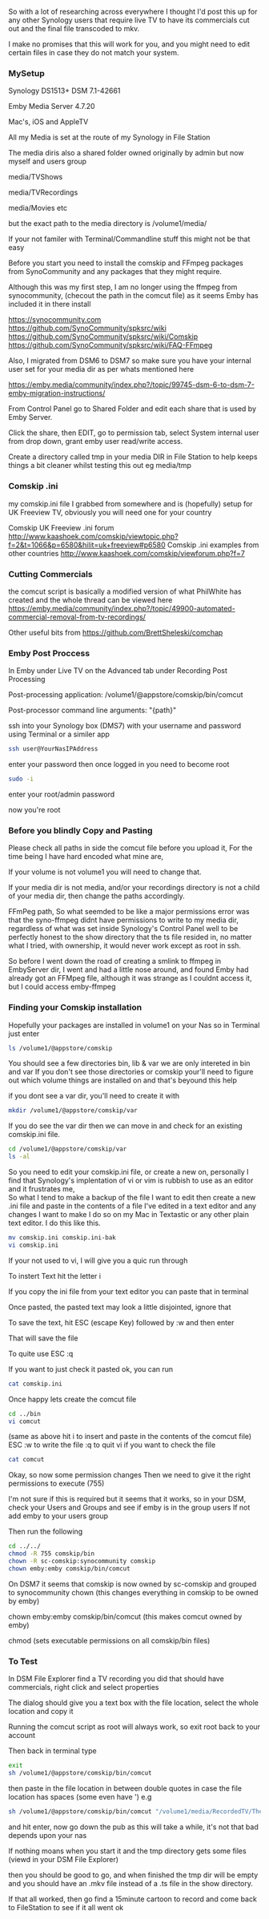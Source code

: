 So with a lot of researching across everywhere I thought I'd post this up for any other Synology users that require live TV to have its commercials 
cut out and the final file transcoded to mkv.

I make no promises that this will work for you, and you might need to edit certain files in case they do not match your system.

### MySetup
Synology DS1513+ DSM 7.1-42661

Emby Media Server 4.7.20

Mac's, iOS and AppleTV

All my Media is set at the route of my Synology in File Station

The media diris also a shared folder owned originally by admin but now myself and users group

media/TVShows

media/TVRecordings

media/Movies etc

but the exact path to the media directory is /volume1/media/

If your not familer with Terminal/Commandline stuff this might not be that easy

Before you start you need to install the comskip and FFmpeg packages from SynoCommunity and any packages that they might require.

Although this was my first step, I am no longer using the ffmpeg from synocommunity, (checout the path in the comcut file) as it seems Emby has included it in there install

https://synocommunity.com
https://github.com/SynoCommunity/spksrc/wiki
https://github.com/SynoCommunity/spksrc/wiki/Comskip
https://github.com/SynoCommunity/spksrc/wiki/FAQ-FFmpeg


Also, I migrated from DSM6 to DSM7 so make sure you have your internal user set for your media dir as per whats mentioned here

https://emby.media/community/index.php?/topic/99745-dsm-6-to-dsm-7-emby-migration-instructions/

From Control Panel go to Shared Folder and edit each share that is used by Emby Server. 

Click the share, then EDIT, go to permission tab, select System internal user from drop down, grant emby user read/write access.


Create a directory called tmp in your media DIR in File Station to help keeps things a bit cleaner whilst testing this out
eg media/tmp

### Comskip .ini

my comskip.ini file I grabbed from somewhere and is (hopefully) setup for UK Freeview TV, 
obviously you will need one for your country

Comskip UK Freeview .ini forum
http://www.kaashoek.com/comskip/viewtopic.php?f=2&t=1066&p=6580&hilit=uk+freeview#p6580
Comskip .ini examples from other countries
http://www.kaashoek.com/comskip/viewforum.php?f=7

### Cutting Commercials

the comcut script is basically a modified version of what PhilWhite has created and the whole thread can be viewed here
https://emby.media/community/index.php?/topic/49900-automated-commercial-removal-from-tv-recordings/

Other useful bits from
https://github.com/BrettSheleski/comchap

### Emby Post Proccess

In Emby under Live TV on the Advanced tab under Recording Post Processing

Post-processing application: /volume1/@appstore/comskip/bin/comcut

Post-processor command line arguments: "{path}"

ssh into your Synology box (DMS7) with your username and password using Terminal or a similer app
```bash
ssh user@YourNasIPAddress
```
enter your password
then once logged in you need to become root
```bash
sudo -i
```
enter your root/admin password

now you're root

### Before you blindly Copy and Pasting

Please check all paths in side the comcut file before you upload it,
For the time being I have hard encoded what mine are,  

If your volume is not volume1 you will need to change that.

If your media dir is not media, and/or your recordings directory is not a child of your media dir,
 then change the paths accordingly.
 
 FFmPeg path, So what seemded to be like a major permissions error was that the syno-ffmpeg didnt have permissions to write to my media dir, 
 regardless of what was set inside Synology's Control Panel well to be perfectly honest 
 to the show directory that the ts file resided in, no matter what I tried, with ownership, it would never work except as root in ssh.
 
 So before I went down the road of creating a smlink to ffmpeg in EmbyServer dir, I went and had a little nose around, and found Emby had already got an FFMpeg file,
 although it was strange as I couldnt access it, but I could access emby-ffmpeg
 


### Finding your Comskip installation

Hopefully your packages are installed in volume1 on your Nas
so in Terminal just enter 
```bash
ls /volume1/@appstore/comskip
```
You should see a few directories bin, lib & var
we are only intereted in bin and var
If you don't see those directories or comskip your'll need to figure out which volume things are installed on and that's beyound this help

if you dont see a var dir, you'll need to create it with

```bash
mkdir /volume1/@appstore/comskip/var
```

If you do see the var dir then we can move in and check for an existing comskip.ini file.

```bash
cd /volume1/@appstore/comskip/var
ls -al
```

So you need to edit your comskip.ini file, or create a new on, personally I find that Synology's implentation of vi or vim
is rubbish to use as an editor and it frustrates me,  
So what I tend to make a backup of the file I want to edit then create a new .ini file and paste in the contents of a file I've edited in a text editor
and any changes I want to make I do so on my Mac in Textastic or any other plain text editor.
I do this like this.
```bash
mv comskip.ini comskip.ini-bak
vi comskip.ini
```
If your not used to vi, I will give you a quic run through

To instert Text hit the letter i

If you copy the ini file from your text editor you can paste that in terminal

Once pasted, the pasted text may look a little disjointed, ignore that

To save the text, hit ESC (escape Key) followed by :w and then enter

That will save the file

To quite use ESC :q 

If you want to just check it pasted ok, you can run
```bash
cat comskip.ini
```
Once happy lets create the comcut file
```bash
cd ../bin
vi comcut
```
(same as above hit i to insert and paste in the contents of the comcut file)
ESC :w to write the file :q to quit vi
if you want to check the file
```bash
cat comcut
```

Okay, so now some permission changes
Then we need to give it the right permissions to execute (755)


I'm not sure if this is required but it seems that it works, so 
in your DSM, check your Users and Groups and see if emby is in the group users
If not add emby to your users group

Then run the following

```bash
cd ../../
chmod -R 755 comskip/bin
chown -R sc-comskip:synocommunity comskip
chown emby:emby comskip/bin/comcut
```

On DSM7 it seems that comskip is now owned by sc-comskip and grouped to synocommunity
chown (this changes everything in comskip to be owned by emby)

chown emby:emby comskip/bin/comcut (this makes comcut owned by emby)

chmod (sets executable permissions on all comskip/bin files)
 


### To Test
In DSM File Explorer find a TV recording you did that should have commercials, right click and select properties

The dialog should give you a text box with the file location, select the whole location and copy it

Running the comcut script as root will always work, so exit root back to your account

Then back in terminal type
```bash
exit
sh /volume1/@appstore/comskip/bin/comcut 
```
then paste in the file location in between double quotes in case the file location has spaces (some even have ')
e.g
```bash
sh /volume1/@appstore/comskip/bin/comcut "/volume1/media/RecordedTV/The Adventures of Sherlock Holmes (1979)/Season 2/The Adventures of Sherlock Holmes S02E06 The Final Problem.ts"
```
and hit enter, now go down the pub as this will take a while, it's not that bad depends upon your nas

If nothing moans when you start it and the tmp directory gets some files (viewd in your DSM File Explorer)

then you should be good to go, and when finished the tmp dir will be empty and you should have an .mkv file instead of a .ts file in the show directory.

If that all worked, then go find a 15minute cartoon to record and come back to FileStation to see if it all went ok




